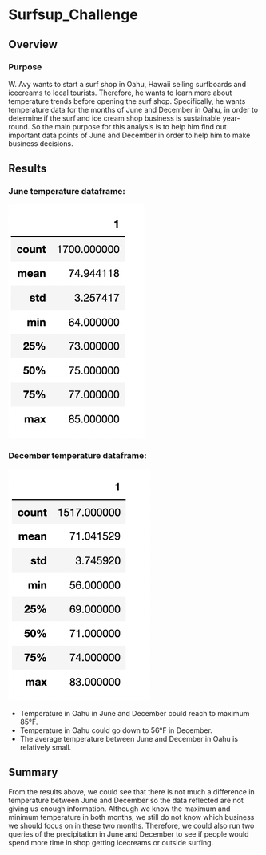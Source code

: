 # Surfsup_Challenge
## Overview
### Purpose
W. Avy wants to start a surf shop in Oahu, Hawaii selling surfboards and icecreams to local tourists. Therefore, he wants to learn more about temperature trends before opening the surf shop. Specifically, he wants temperature data for the months of June and December in Oahu, in order to determine if the surf and ice cream shop business is sustainable year-round. So the main purpose for this analysis is to help him find out important data points of June and December in order to help him to make business decisions.
## Results
### June temperature dataframe:
![This is an image](https://github.com/sherryli1116/Surfsup_Challenge/blob/main/June%20temperature.png)
### December temperature dataframe:
![This is an image](https://github.com/sherryli1116/Surfsup_Challenge/blob/main/December%20temperature.png)
- Temperature in Oahu in June and December could reach to maximum 85°F.
- Temperature in Oahu could go down to 56°F in December.
- The average temperature between June and December in Oahu is relatively small.
## Summary
From the results above, we could see that there is not much a difference in temperature between June and December so the data reflected are not giving us enough information. Although we know the maximum and minimum temperature in both months, we still do not know which business we should focus on in these two months. Therefore, we could also run two queries of the precipitation in June and December to see if people would spend more time in shop getting icecreams or outside surfing. 
